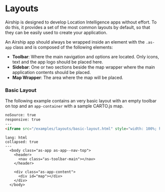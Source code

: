 # Layouts

Airship is designed to develop Location Intelligence apps without effort. To do this, it provides a set of the most common layouts by default, so that they can be easily used to create your application.

An Airship app should always be wrapped inside an element with the `.as-app` class and is composed of the following elements:

- **Toolbar**: Where the main navigation and options are located. Only icons, text and the app logo should be placed here.
- **Sidebar**: One or two sections beside the map wrapper where the main application contents should be placed.
- **Map Wrapper**: The area where the map will be placed.

### Basic Layout

The following example contains an very basic layout with an empty toolbar on top and an `app-container` with a sample CARTO.js map.

```html
noSource: true
responsive: true
---
<iframe src="/examples/layouts/basic-layout.html" style="width: 100%; height: 100%;">
```

```code
lang: html
collapsed: true
---
  <body class="as-app as-app--nav-top">
    <header>
      <nav class="as-toolbar-main"></nav>
    </header>

    <div class="as-app-content">
      <div id="map"></div>
    </div>
  </body>
```
